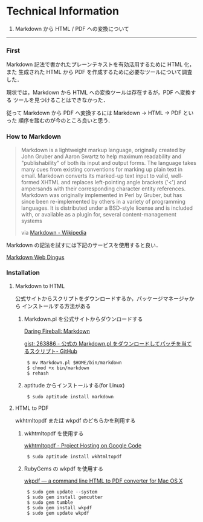 Technical Information
================================================================================

1. Markdown から HTML / PDF への変換について
--------------------------------------------------------------------------------

### First

Markdown 記法で書かれたプレーンテキストを有効活用するために HTML 化，また
生成された HTML から PDF を作成するために必要なツールについて調査した．

現状では，Markdown から HTML への変換ツールは存在するが，PDF へ変換する
ツールを見つけることはできなかった．

従って Markdown から PDF へ変換するには Markdown → HTML → PDF といった
順序を踏むのが今のところ良いと思う．


### How to Markdown

> Markdown is a lightweight markup language, originally created by John Gruber and Aaron Swartz
> to help maximum readability and "publishability" of both its input and output forms. 
> The language takes many cues from existing conventions for marking up plain text in email. 
> Markdown converts its marked-up text input to valid, well-formed XHTML and replaces left-pointing
> angle brackets ('<') and ampersands with their corresponding character entity references. 
> Markdown was originally implemented in Perl by Gruber, but has since been re-implemented by others
> in a variety of programming languages. It is distributed under a BSD-style license and is included
> with, or available as a plugin for, several content-management systems
>
> via [Markdown - Wikipedia](http://en.wikipedia.org/wiki/Markdown "Markdown - Wikipedia")

Markdown の記法を試すには下記のサービスを使用すると良い．

[Markdown Web Dingus](http://daringfireball.net/projects/markdown/dingus "Markdown Web Dingus")

### Installation

1. Markdown to HTML

    公式サイトからスクリプトをダウンロードするか，パッケージマネージャから
    インストールする方法がある

    1. Markdown.pl を公式サイトからダウンロードする

        [Daring Fireball: Markdown](http://daringfireball.net/projects/markdown/ "Daring Fireball: Markdown")

        [gist: 263886 - 公式の Markdown.pl をダウンロードしてパッチを当てるスクリプト- GitHub](http://gist.github.com/263886 "gist: 263886 - 公式の Markdown.pl をダウンロードしてパッチを当てるスクリプト- GitHub")

            $ mv Markdown.pl $HOME/bin/markdown
            $ chmod +x bin/markdown
            $ rehash

    2. aptitude からインストールする(for Linux)

            $ sudo aptitude install markdown

2. HTML to PDF

    wkhtmltopdf または wkpdf のどちらかを利用する

    1. wkhtmltopdf を使用する

        [wkhtmltopdf - Project Hosting on Google Code](http://code.google.com/p/wkhtmltopdf/ "wkhtmltopdf")

            $ sudo aptitude install wkhtmltopdf

    2. RubyGems の wkpdf を使用する

        [wkpdf — a command line HTML to PDF converter for Mac OS X](http://plessl.github.com/wkpdf/ "wkpdf")

            $ sudo gem update --system
            $ sudo gem install gemcutter
            $ sudo gem tumble
            $ sudo gem install wkpdf
            $ sudo gem update wkpdf
